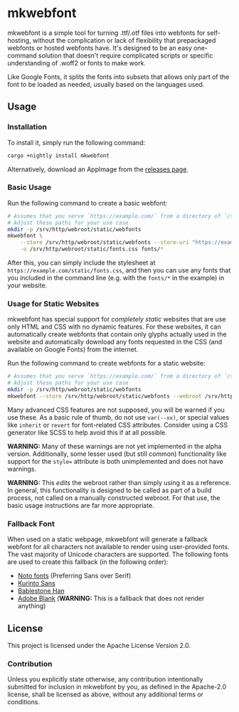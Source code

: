 # mkwebfont

mkwebfont is a simple tool for turning .ttf/.otf files into webfonts for self-hosting, without the complication or lack of flexibility that prepackaged webfonts or hosted webfonts have. It's designed to be an easy one-command solution that doesn't require complicated scripts or specific understanding of .woff2 or fonts to make work.

Like Google Fonts, it splits the fonts into subsets that allows only part of the font to be loaded as needed, usually based on the languages used.

## Usage

### Installation

To install it, simply run the following command:

```bash
cargo +nightly install mkwebfont
```

Alternatively, download an AppImage from the [releases page](https://github.com/Lymia/mkwebfont/releases).

### Basic Usage

Run the following command to create a basic webfont:

```bash
# Assumes that you serve `https://example.com/` from a directory of `/srv/http/webroot`.
# Adjust these paths for your use case
mkdir -p /srv/http/webroot/static/webfonts
mkwebfont \
    --store /srv/http/webroot/static/webfonts --store-uri "https://example.com/static/webfonts/" \
    -o /srv/http/webroot/static/fonts.css fonts/* 
```

After this, you can simply include the stylesheet at `https://example.com/static/fonts.css`, and then you can use any fonts that you included in the command line (e.g. with the `fonts/*` in the example) in your website.

### Usage for Static Websites

mkwebfont has special support for *completely static* websites that are use only HTML and CSS with no dynamic features. For these websites, it can automatically create webfonts that contain only glyphs actually used in the website and automatically download any fonts requested in the CSS (and available on Google Fonts) from the internet.

Run the following command to create webfonts for a static website:

```bash
# Assumes that you serve `https://example.com/` from a directory of `/srv/http/webroot`.
# Adjust these paths for your use case
mkdir -p /srv/http/webroot/static/webfonts
mkwebfont --store /srv/http/webroot/static/webfonts --webroot /srv/http/webroot/ --subset --write-to-webroot
```

Many advanced CSS features are not supposed, you will be warned if you use these. As a basic rule of thumb, do not use `var(--xx)`, or special values like `inherit` or `revert` for font-related CSS attributes. Consider using a CSS generator like SCSS to help avoid this if at all possible.

**WARNING:** Many of these warnings are not yet implemented in the alpha version. Additionally, some lesser used (but still common) functionality like support for the `style=` attribute is both unimplemented and does not have warnings.

**WARNING:** This *edits* the webroot rather than simply using it as a reference. In general, this functionality is designed to be called as part of a build process, not called on a manually constructed webroot. For that use, the basic usage instructions are far more appropriate.

### Fallback Font

When used on a static webpage, mkwebfont will generate a fallback webfont for all characters not available to render using user-provided fonts. The vast majority of Unicode characters are supported. The following fonts are used to create this fallback (in the following order):

* [Noto fonts](https://en.wikipedia.org/wiki/Noto_fonts) (Preferring Sans over Serif)
* [Kurinto Sans](https://www.kurinto.com/typefaces.htm)
* [Bablestone Han](https://www.babelstone.co.uk/Fonts/index.html)
* [Adobe Blank](https://github.com/adobe-fonts/adobe-blank) (**WARNING:** This is a fallback that does not render anything)

## License

This project is licensed under the Apache License Version 2.0.

### Contribution

Unless you explicitly state otherwise, any contribution intentionally submitted for inclusion in mkwebfont by you, as defined in the Apache-2.0 license, shall be licensed as above, without any additional terms or conditions.
